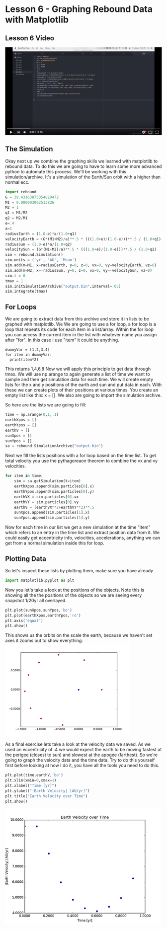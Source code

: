 # Lesson 6 - Graphing Rebound Data with Matplotlib
## Lesson 6 Video
[![Alt text](/L6.png)](https://www.youtube.com/watch?v=iiFHiK4mug0)
## The Simulation
Okay next up we combine the graphing skills we learned with matplotlib to rebound data. To do this we are going to have to learn some more advanced python to automate this process. We'll be working with this simulation/archive. It's a simulation of the Earth/Sun orbit with a higher than normal ecc.
```python
import rebound
G = 39.43163873354829472
M1 = 0.000003002513826
M2 = 1
q1 = M1/M2
q2 = M2/M1
e=.4
a=1
radiusEarth = (1.0-e)*a/(1.0+q1)
velocityEarth = (G*(M1+M2)/a)**.5 * (((1.0+e)/(1.0-e)))**.5 / (1.0+q1)
radiusSun = (1.0-e)*a/(1.0+q2)
velocitySun = (G*(M1+M2)/a)**.5 * (((1.0+e)/(1.0-e)))**.5 / (1.0+q2)
sim = rebound.Simulation()
sim.units = ('yr', 'AU', 'Msun')
sim.add(m=M1, x=radiusEarth, y=0, z=0, vx=0, vy=velocityEarth, vz=0)
sim.add(m=M2, x=-radiusSun, y=0, z=0, vx=0, vy=-velocitySun, vz=0)
sim.t = 0
tmax = 1
sim.initSimulationArchive("output.bin",interval=.05)
sim.integrate(tmax)
```

## For Loops
We are going to extract data from this archive and store it in lists to be graphed with matplotlib. We We are going to use a for loop, a for loop is a loop that repeats its code for each item in a list/array. Within the for loop you can access the current item in the list with whatever name you assign after "for". In this case I use "item" it could be anything.
```
dummyVar = [1,2,3,4]
for item in dummyVar:
  print(item*2)
```
This returns 1,4,6,8
Now we will apply this principle to get data through tmax. We will use np.arange to again generate a list of time we want to sample and then get simulation data for each time. We will create empty lists for the x and y positions of the earth and sun and put data in each. With these we can create plots of their positions at various times. You create an empty list like this: x = []. We also are going to import the simulation archive.

So here are the lists we are going to fill:
```python
time = np.arange(0,1,.1)
earthXpos = []
earthYpos = []
earthV = []
sunXpos = []
sunYpos = []
sa = rebound.SimulationArchive("output.bin")
```
Next we fill the lists positions with a for loop based on the time list. To get total velocity you use the pythagoreaon theorem to combine the vx and vy velocities.
```python
for item in time:
    sim = sa.getSimulation(t=item)
    earthXpos.append(sim.particles[0].x)
    earthYpos.append(sim.particles[0].y)
    earthVX = sim.particles[0].vx
    earthVY = sim.particles[0].vy
    earthV = (earthVX**2+earthVY**2)**.5
    sunXpos.append(sim.particles[1].x)
    sunYpos.append(sim.particles[1].y)
```
Now for each time in our list we get a new simulation at the time "item" which refers to an entry in the time list and extract position data from it. We could easily get eccentricity info, velocities, accelerations, anything we can get from a normal simulation inside this for loop.
## Plotting Data
So let's inspect these lists by plotting them, make sure you have already
```python
import matplotlib.pyplot as plt
```
Now you let's take a look at the positions of the objects. Note this is showing all the the positions of the objects so we are seeing every snapshot 1/20yr all overlayed.
```python
plt.plot(sunXpos,sunYpos,'bo')
plt.plot(earthXpos,earthYpos,'ro')
plt.axis('equal')
plt.show()
```
This shows us the orbits on the scale the earth, because we haven't set axes it zooms out to show everything.
![EarthSunOrbit](/earthsunorbit.png)

As a final exercise lets take a look at the velocity data we saved. As we used an eccentricity of .4 we would expect the earth to be moving fastest at the perigee (closest to sun) and slowest at the apogee (farthest). So we're going to graph the velocity data and the time data. Try to do this yourself first before looking at how I do it, you have all the tools you need to do this.

```python
plt.plot(time,earthV,'bo')
plt.xlim(xmin=0,xmax=1)
plt.xlabel("Time [yr]")
plt.ylabel("|Earth Velocity| [AU/yr]")
plt.title("Earth Velocity over Time")
plt.show()
```
![EarthV](https://raw.githubusercontent.com/UncleIroh/Learning-Rebound/master/earthV.png)
